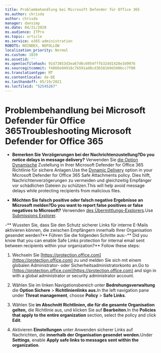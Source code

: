 ```yaml
---
title: Problembehandlung bei Microsoft Defender für Office 365
ms.author: chrisda
author: chrisda
manager: dansimp
ms.date: 04/21/2020
ms.audience: ITPro
ms.topic: article
ms.service: o365-administration
ROBOTS: NOINDEX, NOFOLLOW
localization_priority: Normal
ms.custom: 1039
ms.assetid: ''
ms.openlocfilehash: 91d73853d3ea67d6c6954fffb32dd1428e3d9976
ms.sourcegitcommit: f4866e94918c7b591ad0cd3b58169d340bcc7f00
ms.translationtype: MT
ms.contentlocale: de-DE
ms.lasthandoff: 05/19/2021
ms.locfileid: "52545267"
---
```

# <a name="troubleshooting-microsoft-defender-for-office-365"></a><span data-ttu-id="98a49-102">Problembehandlung bei Microsoft Defender für Office 365</span><span class="sxs-lookup"><span data-stu-id="98a49-102">Troubleshooting Microsoft Defender for Office 365</span></span>

- <span data-ttu-id="98a49-103">**Bemerken Sie Verzögerungen bei der Nachrichtenzustellung?**</span><span class="sxs-lookup"><span data-stu-id="98a49-103">**Do you notice delays in message delivery?**</span></span> <span data-ttu-id="98a49-104">Verwenden Sie [die Option Dynamische](/microsoft-365/security/office-365-security/dynamic-delivery-and-previewing) Zustellung in Ihrer Microsoft Defender for Office 365 Richtlinie für sichere Anlagen.</span><span class="sxs-lookup"><span data-stu-id="98a49-104">Use the [Dynamic Delivery](/microsoft-365/security/office-365-security/dynamic-delivery-and-previewing) option in your Microsoft Defender for Office 365 Safe Attachments policy.</span></span> <span data-ttu-id="98a49-105">Dies hilft, Nachrichtenverzögerungen zu vermeiden und gleichzeitig Empfänger vor schädlichen Dateien zu schützen.</span><span class="sxs-lookup"><span data-stu-id="98a49-105">This will help avoid message delays while protecting recipients from malicious files.</span></span>

- <span data-ttu-id="98a49-106">**Möchten Sie falsch positive oder falsch negative Ergebnisse an Microsoft melden?**</span><span class="sxs-lookup"><span data-stu-id="98a49-106">**Do you want to report false positives or false negatives to Microsoft?**</span></span> <span data-ttu-id="98a49-107">Verwenden [des Übermittlungs-Explorers](https://protection.office.com/reportsubmission).</span><span class="sxs-lookup"><span data-stu-id="98a49-107">Use [Submissions Explorer](https://protection.office.com/reportsubmission).</span></span>

<span data-ttu-id="98a49-108">-\*\* Wussten Sie, dass Sie den Schutz sicherer Links für interne E-Mails aktivieren können, die zwischen Empfängern innerhalb Ihrer Organisation gesendet werden?\*\* Führen Sie die folgenden Schritte aus:</span><span class="sxs-lookup"><span data-stu-id="98a49-108">-\*\* Did you know that you can enable Safe Links protection for internal email sent between recipients within your organization?\*\* Follow these steps:</span></span>

  1. <span data-ttu-id="98a49-109">Wechseln Sie [https://protection.office.com](https://protection.office.com) zu und melden Sie sich mit einem globalen Administrator- oder Sicherheitsadministratorkonto an.</span><span class="sxs-lookup"><span data-stu-id="98a49-109">Go to [https://protection.office.com](https://protection.office.com) and sign in with a global administrator or security administrator account.</span></span>

  2. <span data-ttu-id="98a49-110">Wählen Sie im linken Navigationsbereich unter **Bedrohungsverwaltung** die **Option Sichere** \> **Richtlinienlinks aus.**</span><span class="sxs-lookup"><span data-stu-id="98a49-110">In the left navigation pane under **Threat management**, choose **Policy** \> **Safe Links**.</span></span>

  3. <span data-ttu-id="98a49-111">Wählen Sie **im Abschnitt Richtlinien, die für die gesamte Organisation gelten,** die Richtlinie aus, und klicken Sie auf **Bearbeiten**.</span><span class="sxs-lookup"><span data-stu-id="98a49-111">In the **Policies that apply to the entire organization** section, select the policy and click **Edit**.</span></span>

  4. <span data-ttu-id="98a49-112">Aktivieren **Einstellungen** unter Anwenden sicherer Links auf Nachrichten, die **innerhalb der Organisation gesendet werden.**</span><span class="sxs-lookup"><span data-stu-id="98a49-112">Under **Settings**, enable **Apply safe links to messages sent within the organization**.</span></span>
